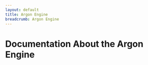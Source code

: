```yaml
---
layout: default
title: Argon Engine
breadcrumb: Argon Engine
---
```

# Documentation About the Argon Engine